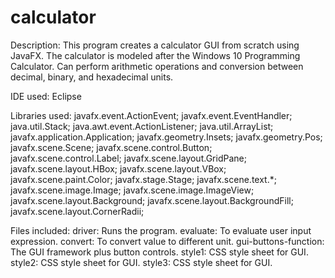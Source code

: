 # calculator
Description: 
  This program creates a calculator GUI from scratch using JavaFX. The calculator is modeled after the Windows 10 Programming Calculator.   Can perform arithmetic operations and conversion between decimal, binary, and hexadecimal units.

IDE used: Eclipse

Libraries used:
  javafx.event.ActionEvent;
  javafx.event.EventHandler;
  java.util.Stack;
  java.awt.event.ActionListener;
  java.util.ArrayList;
  javafx.application.Application;
  javafx.geometry.Insets;
  javafx.geometry.Pos;
  javafx.scene.Scene;
  javafx.scene.control.Button;
  javafx.scene.control.Label;
  javafx.scene.layout.GridPane;
  javafx.scene.layout.HBox;
  javafx.scene.layout.VBox;
  javafx.scene.paint.Color;
  javafx.stage.Stage;
  javafx.scene.text.*;
  javafx.scene.image.Image;
  javafx.scene.image.ImageView;
  javafx.scene.layout.Background;
  javafx.scene.layout.BackgroundFill;
  javafx.scene.layout.CornerRadii;

Files included:
  driver: Runs the program.
  evaluate: To evaluate user input expression.
  convert: To convert value to different unit.
  gui-buttons-function: The GUI framework plus button controls.
  style1: CSS style sheet for GUI.
  style2: CSS style sheet for GUI.
  style3: CSS style sheet for GUI.
